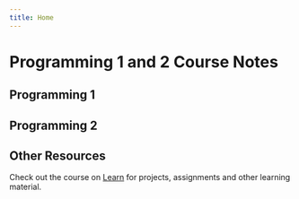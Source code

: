 ```yaml
---
title: Home
---
```


# Programming 1 and 2 Course Notes

## Programming 1


## Programming 2


## Other Resources

Check out the course on [Learn](https://learn.rrc.ca) for projects, assignments and other learning material.